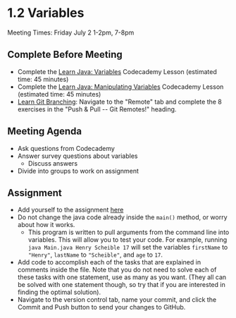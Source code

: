 # 1.2 Variables
Meeting Times: Friday July 2 1-2pm, 7-8pm
## Complete Before Meeting
* Complete the [Learn Java: Variables](https://www.codecademy.com/courses/learn-java/lessons/learn-java-variables/) Codecademy Lesson (estimated time: 45 minutes)
* Complete the [Learn Java: Manipulating Variables](https://www.codecademy.com/courses/learn-java/lessons/learn-java-manipulating-variables/) Codecademy Lesson (estimated time: 45 minutes)
* [Learn Git Branching](https://learngitbranching.js.org/): Navigate  to the "Remote" tab and complete the 8 exercises in the "Push & Pull -- Git Remotes!" heading.

## Meeting Agenda
* Ask questions from Codecademy
* Answer survey questions about variables
    * Discuss answers
* Divide into groups to work on assignment

## Assignment
* Add yourself to the assignment [here](https://classroom.github.com/a/ktspcOTT)
* Do not change the java code already inside the  `main()` method, or worry about how it works.
    * This program is written to pull arguments from the command line into variables. This will allow you to test your code. For example, running `java Main.java Henry Scheible 17` will set the variables `firstName` to `"Henry"`, `lastName` to `"Scheible"`, and `age` to `17`.
* Add code to accomplish each of the tasks that are explained in  comments inside the file. Note that you do not need to solve each of these tasks with one statement, use as many as you want. (They all can be solved with one statement though, so try that if you are interested in finding the optimal solution).
* Navigate to the version control tab, name your commit, and  click the Commit and Push button to send your changes to GitHub.
